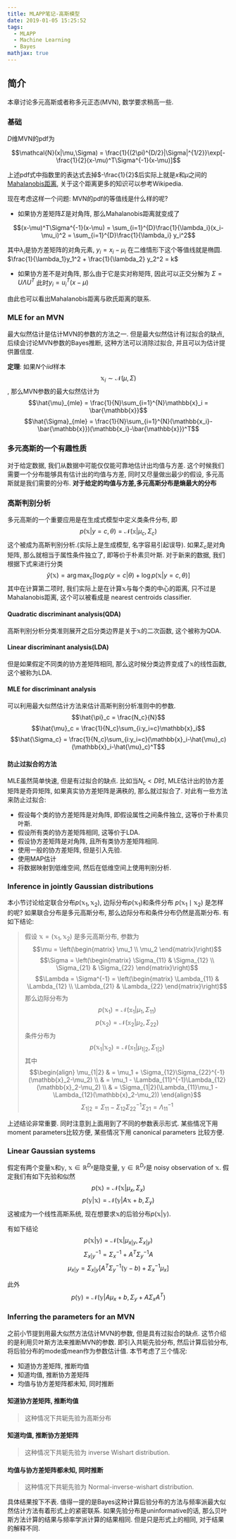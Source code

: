 ```yaml
---
title: MLAPP笔记-高斯模型
date: 2019-01-05 15:25:52
tags:
  - MLAPP
  - Machine Learning
  - Bayes
mathjax: true
---
```


## 简介

本章讨论多元高斯或者称多元正态(MVN), 数学要求稍高一些.

### 基础

$D$维MVN的pdf为

$$\mathcal{N}(x|\mu,\Sigma) = \frac{1}{(2\pi)^{D/2}|\Sigma|^{1/2}}\exp[-\frac{1}{2}(x-\mu)^T\Sigma^{-1}(x-\mu)]$$

上述pdf式中指数里的表达式去掉$-\frac{1}{2}$后实际上就是$x$和$\mu$之间的[Mahalanobis距离](https://en.wikipedia.org/wiki/Mahalanobis_distance), 关于这个距离更多的知识可以参考Wikipedia.

现在考虑这样一个问题: MVN的pdf的等值线是什么样的呢?

- 如果协方差矩阵$\Sigma$是对角阵, 那么Mahalanobis距离就变成了

$$(x-\mu)^T\Sigma^{-1}(x-\mu) = \sum_{i=1}^{D}\frac{1}{\lambda_i}(x_i-\mu_i)^2 = \sum_{i=1}^{D}\frac{1}{\lambda_i} y_i^2$$

其中$\lambda_i$是协方差矩阵的对角元素, $y_i = x_i-\mu_i$
在二维情形下这个等值线就是椭圆. $\frac{1}{\lambda_1}y_1^2 + \frac{1}{\lambda_2} y_2^2 = k$

- 如果协方差不是对角阵, 那么由于它是实对称矩阵, 因此可以正交分解为 $\Sigma = U\Lambda U^T$
 此时$y_i = u_i^T(x-\mu)$

由此也可以看出Mahalanobis距离与欧氏距离的联系.

### MLE for an MVN

最大似然估计是估计MVN的参数的方法之一. 但是最大似然估计有过拟合的缺点,后续会讨论MVN参数的Bayes推断, 这种方法可以消除过拟合, 并且可以为估计提供置信度.

**定理**: 如果$N$个$iid$样本$$\mathbb{x}_i\sim\mathcal{N}(\mu,\Sigma)$$, 那么MVN参数的最大似然估计为
$$\hat{\mu}_{mle} = \frac{1}{N}\sum_{i=1}^{N}\mathbb{x}_i = \bar{\mathbb{x}}$$
$$\hat{\Sigma}_{mle} = \frac{1}{N}\sum_{i=1}^{N}(\mathbb{x_i}-\bar{\mathbb{x}})(\mathbb{x_i}-\bar{\mathbb{x}})^T$$

### 多元高斯的一个有趣性质

对于给定数据, 我们从数据中可能仅仅能可靠地估计出均值与方差. 这个时候我们需要一个分布能够具有估计出的均值与方差, 同时又尽量做出最少的假设, 多元高斯就是我们需要的分布.
**对于给定的均值与方差,多元高斯分布是熵最大的分布**

### 高斯判别分析

多元高斯的一个重要应用是在生成式模型中定义类条件分布, 即
$$p(\mathbb{x}|y=c,\theta)=\mathcal{N}(\mathbb{x}|\mu_c,\Sigma_c)$$
这个被成为高斯判别分析.(实际上是生成模型, 名字容易引起误导). 如果$\Sigma_c$是对角矩阵, 那么就相当于属性条件独立了, 即等价于朴素贝叶斯.
对于新来的数据, 我们根据下式来进行分类
$$\hat{y}(\mathbb{x}) = \arg\max_c[\log p(y=c|\theta) + \log p(\mathbb{x}|y=c,\theta)] $$
其中在计算第二项时, 我们实际上是在计算$\mathbb{x}$与每个类的中心的距离, 只不过是Mahalanobis距离, 这个可以被看成是 nearest centroids classifier.

#### Quadratic discriminant analysis(QDA)

高斯判别分析分类准则展开之后分类边界是关于$\mathbb{x}$的二次函数, 这个被称为QDA.

#### Linear discriminant analysis(LDA)

但是如果假定不同类的协方差矩阵相同, 那么这时候分类边界变成了$\mathbb{x}$的线性函数, 这个被称为LDA.

#### MLE for discriminant analysis

可以利用最大似然估计方法来估计高斯判别分析准则中的参数.
$$\hat{\pi}_c = \frac{N_c}{N}$$
$$\hat{\mu}_c = \frac{1}{N_c}\sum_{i:y_i=c}\mathbb{x}_i$$
$$\hat{\Sigma_c} = \frac{1}{N_c}\sum_{i:y_i=c}(\mathbb{x}_i-\hat{\mu}_c)(\mathbb{x}_i-\hat{\mu}_c)^T$$

#### 防止过拟合的方法

MLE虽然简单快速, 但是有过拟合的缺点. 比如当$N_c<D$时, MLE估计出的协方差矩阵是奇异矩阵, 如果真实协方差矩阵是满秩的, 那么就过拟合了. 对此有一些方法来防止过拟合:

- 假设每个类的协方差矩阵是对角阵, 即假设属性之间条件独立, 这等价于朴素贝叶斯.
- 假设所有类的协方差矩阵相同, 这等价于LDA.
- 假设协方差矩阵是对角阵, 且所有类协方差矩阵相同.
- 使用一般的协方差矩阵, 但是引入先验.
- 使用MAP估计
- 将数据映射到低维空间, 然后在低维空间上使用判别分析.

### Inference in jointly Gaussian distributions

本小节讨论给定联合分布$p(\mathbb{x}_1,\mathbb{x}_2)$, 边际分布$p(\mathbb{x}_1)$和条件分布 $p(\mathbb{x}_1\mid\mathbb{x}_2)$ 是怎样的呢? 如果联合分布是多元高斯分布, 那么边际分布和条件分布仍然是高斯分布. 有如下结论:


> 假设 $\mathbb{x}=(\mathbb{x}_1,\mathbb{x}_2)$ 是多元高斯分布, 参数为
$$\mu = \left(\begin{matrix} \mu_1 \\ \mu_2 \end{matrix}\right)$$
$$\Sigma = \left(\begin{matrix} \Sigma_{11} & \Sigma_{12} \\ \Sigma_{21} & \Sigma_{22} \end{matrix}\right)$$
$$\Lambda = \Sigma^{-1} = \left(\begin{matrix} \Lambda_{11} & \Lambda_{12} \\ \Lambda_{21} & \Lambda_{22} \end{matrix}\right)$$
那么边际分布为
$$p(\mathbb{x}_1) = \mathcal{N}(\mathbb{x}_1|\mu_1, \Sigma_{11})$$
$$p(\mathbb{x}_2) = \mathcal{N}(\mathbb{x}_2|\mu_2, \Sigma_{22})$$
条件分布为
$$p(\mathbb{x}_1|\mathbb{x}_2) = \mathcal{N}(\mathbb{x}_1 | \mu_{1|2}, \Sigma_{1|2})$$
其中
$$\begin{align}
\mu_{1|2} & = \mu_1 + \Sigma_{12}\Sigma_{22}^{-1}(\mathbb{x}_2-\mu_2) \\
          & = \mu_1 - \Lambda_{11}^{-1}\Lambda_{12}(\mathbb{x}_2-\mu_2) \\
          & = \Sigma_{1|2}(\Lambda_{11}\mu_1 - \Lambda_{12}(\mathbb{x}_2-\mu_2))
\end{align}$$
$$\Sigma_{1|2} = \Sigma_{11} - \Sigma_{12}\Sigma_{22}^{-1}\Sigma_{21} = \Lambda_{11}^{-1}$$

上述结论非常重要.  同时注意到上面用到了不同的参数表示形式. 某些情况下用 moment parameters比较方便, 某些情况下用 canonical parameters 比较方便.

### Linear Gaussian systems

假定有两个变量$\mathbb{x}$和$\mathbb{y}$, $\mathbb{x}\in \mathbb{R}^{D_x}$是隐变量, $\mathbb{y}\in \mathbb{R}^{D_y}$是 noisy observation of $\mathbb{x}$. 假定我们有如下先验和似然
$$p(\mathbb{x}) = \mathcal{N}(\mathbb{x}|\mu_x, \Sigma_x)$$
$$p(\mathbb{y}|\mathbb{x}) = \mathcal{N}(\mathbb{y}|A\mathbb{x} + b, \Sigma_y)$$
这被成为一个线性高斯系统, 现在想要求$\mathbb{x}$的后验分布$p(\mathbb{x}|\mathbb
  {y})$.

有如下结论
$$p(\mathbb{x}|\mathbb{y}) = \mathcal{N}(\mathbb{x}|\mu_{x|y}, \Sigma_{x|y})$$
$$\Sigma_{x|y}^{-1} = \Sigma_{x}^{-1} + A^T\Sigma_{y}^{-1}A$$
$$\mu_{x|y} = \Sigma_{x|y}[A^T\Sigma_{y}^{-1}(\mathbb{y} - b) + \Sigma_{x}^{-1}\mu_{x}]$$

此外
$$p(\mathbb{y}) = \mathcal{N}(\mathbb{y}|A\mu_x + b, \Sigma_y+A\Sigma_xA^T)$$

### Inferring the parameters for an MVN

之前小节提到用最大似然方法估计MVN的参数, 但是具有过拟合的缺点. 这节介绍的是利用贝叶斯方法来推断MVN的参数. 即引入共轭先验分布, 然后计算后验分布, 将后验分布的mode或mean作为参数估计值. 本节考虑了三个情况:

- 知道协方差矩阵, 推断均值
- 知道均值, 推断协方差矩阵
- 均值与协方差矩阵都未知, 同时推断

#### 知道协方差矩阵, 推断均值

> 这种情况下共轭先验为高斯分布

#### 知道均值, 推断协方差矩阵

> 这种情况下共轭先验为 inverse Wishart distribution.

#### 均值与协方差矩阵都未知, 同时推断

> 这种情况下共轭先验为 Normal-inverse-wishart distribution.

具体结果按下不表.
值得一提的是Bayes这种计算后验分布的方法与频率派最大似然估计方法有着形式上的紧密联系. 如果先验分布是uninformative的话, 那么贝叶斯方法计算的结果与频率学派计算的结果相同. 但是只是形式上的相同, 对于结果的解释不同.
